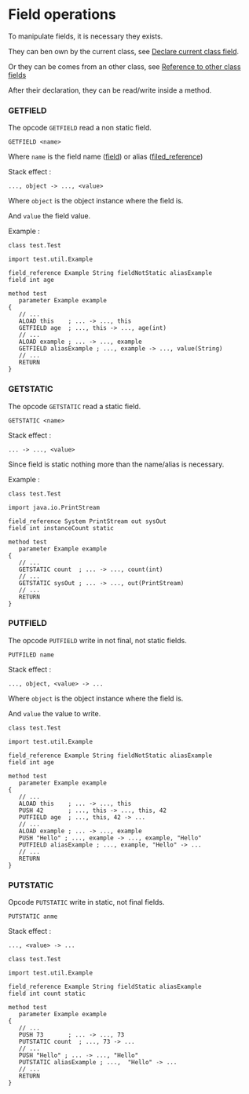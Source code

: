 # Field operations

To manipulate fields, it is necessary they exists.

They can ben own by the current class, see [Declare current class field](../grammar/Fields.md).

Or they can be comes from an other class, see [Reference to other class fields](../grammar/FieldsReference.md)

After their declaration, they can be read/write inside a method.

### GETFIELD 

The opcode `GETFIELD` read a non static field.

````ASM
GETFIELD <name>
````

Where `name` is the field name ([field](../grammar/Fields.md)) or alias ([filed_reference](../grammar/FieldsReference.md))

Stack effect : 

````ASM
..., object -> ..., <value>
````

Where `object` is the object instance where the field is.

And `value` the field value.

Example :

````ASM
class test.Test

import test.util.Example

field_reference Example String fieldNotStatic aliasExample
field int age

method test
   parameter Example example
{
   // ...
   ALOAD this    ; ... -> ..., this
   GETFIELD age  ; ..., this -> ..., age(int)
   // ...
   ALOAD example ; ... -> ..., example
   GETFIELD aliasExample ; ..., example -> ..., value(String)
   // ...
   RETURN
}
````

### GETSTATIC 

The opcode `GETSTATIC` read a static field.

````ASM
GETSTATIC <name>
````

Stack effect : 

````ASM
... -> ..., <value>
````

Since field is static nothing more than the name/alias is necessary.

Example :

````ASM
class test.Test

import java.io.PrintStream

field_reference System PrintStream out sysOut
field int instanceCount static

method test
   parameter Example example
{
   // ...
   GETSTATIC count  ; ... -> ..., count(int)
   // ...
   GETSTATIC sysOut ; ... -> ..., out(PrintStream)
   // ...
   RETURN
}
````

### PUTFIELD

The opcode `PUTFIELD` write in not final, not static fields.

````ASM
PUTFILED name
````

Stack effect :

````ASM
..., object, <value> -> ...
````

Where `object` is the object instance where the field is.

And `value` the value to write.

````ASM
class test.Test

import test.util.Example

field_reference Example String fieldNotStatic aliasExample
field int age

method test
   parameter Example example
{
   // ...
   ALOAD this    ; ... -> ..., this
   PUSH 42       ; ..., this -> ..., this, 42
   PUTFIELD age  ; ..., this, 42 -> ...
   // ...
   ALOAD example ; ... -> ..., example
   PUSH "Hello" ; ..., example -> ..., example, "Hello"
   PUTFIELD aliasExample ; ..., example, "Hello" -> ...
   // ...
   RETURN
}
````

### PUTSTATIC

Opcode `PUTSTATIC` write in static, not final fields.

````ASM
PUTSTATIC anme
````

Stack effect :

````ASM
..., <value> -> ...
````

````ASM
class test.Test

import test.util.Example

field_reference Example String fieldStatic aliasExample
field int count static

method test
   parameter Example example
{
   // ...
   PUSH 73       ; ... -> ..., 73
   PUTSTATIC count  ; ..., 73 -> ...
   // ...
   PUSH "Hello" ; ... -> ..., "Hello"
   PUTSTATIC aliasExample ; ...,  "Hello" -> ...
   // ...
   RETURN
}
````